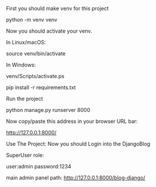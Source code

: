 First you should make venv for this project

python -m venv venv

Now you should activate your venv.

In Linux/macOS:

source venv/bin/activate    

In Windows:

venv/Scripts/activate.ps


pip install -r requirements.txt

Run the project

python manage.py runserver 8000


Now copy/paste this address in your browser URL bar:

http://127.0.0.1:8000/


Use The Project:
Now you should Login into the DjangoBlog

SuperUser role:

user:admin
password:1234


main admin panel path:
http://127.0.0.1:8000/blog-django/